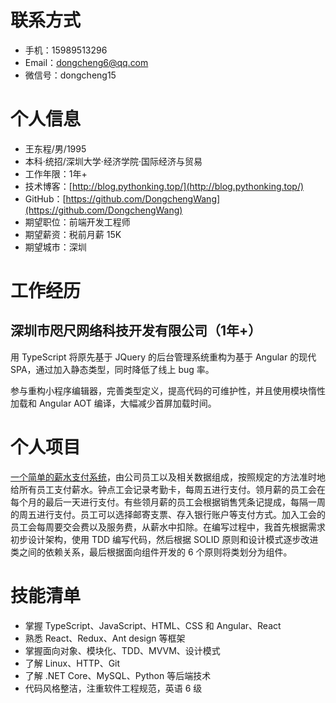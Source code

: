 # 联系方式

- 手机：15989513296
- Email：dongcheng6@qq.com
- 微信号：dongcheng15

# 个人信息

- 王东程/男/1995
- 本科·统招/深圳大学·经济学院·国际经济与贸易
- 工作年限：1年+
- 技术博客：[http://blog.pythonking.top/](http://blog.pythonking.top/)
- GitHub：[https://github.com/DongchengWang](https://github.com/DongchengWang)
- 期望职位：前端开发工程师
- 期望薪资：税前月薪 15K
- 期望城市：深圳

# 工作经历

## 深圳市咫尺网络科技开发有限公司（1年+）

用 TypeScript 将原先基于 JQuery 的后台管理系统重构为基于 Angular 的现代 SPA，通过加入静态类型，同时降低了线上 bug 率。

参与重构小程序编辑器，完善类型定义，提高代码的可维护性，并且使用模块惰性加载和 Angular AOT 编译，大幅减少首屏加载时间。

# 个人项目

[一个简单的薪水支付系统](https://github.com/DongchengWang/agile-software-development/tree/master/src/Payroll)，由公司员工以及相关数据组成，按照规定的方法准时地给所有员工支付薪水。钟点工会记录考勤卡，每周五进行支付。领月薪的员工会在每个月的最后一天进行支付。有些领月薪的员工会根据销售凭条记提成，每隔一周的周五进行支付。员工可以选择邮寄支票、存入银行账户等支付方式。加入工会的员工会每周要交会费以及服务费，从薪水中扣除。在编写过程中，我首先根据需求初步设计架构，使用 TDD 编写代码，然后根据 SOLID 原则和设计模式逐步改进类之间的依赖关系，最后根据面向组件开发的 6 个原则将类划分为组件。

# 技能清单

- 掌握 TypeScript、JavaScript、HTML、CSS 和 Angular、React
- 熟悉 React、Redux、Ant design 等框架
- 掌握面向对象、模块化、TDD、MVVM、设计模式
- 了解 Linux、HTTP、Git
- 了解 .NET Core、MySQL、Python 等后端技术
- 代码风格整洁，注重软件工程规范，英语 6 级

